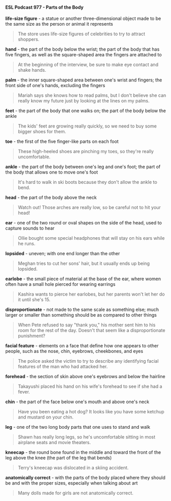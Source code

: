 #### ESL Podcast 977 - Parts of the Body

**life-size figure** - a statue or another three-dimensional object made to be the
same size as the person or animal it represents

> The store uses life-size figures of celebrities to try to attract shoppers.

**hand** - the part of the body below the wrist; the part of the body that has five
fingers, as well as the square-shaped area the fingers are attached to

> At the beginning of the interview, be sure to make eye contact and shake
hands.

**palm** - the inner square-shaped area between one's wrist and fingers; the front
side of one's hands, excluding the fingers

> Mariah says she knows how to read palms, but I don't believe she can really
know my future just by looking at the lines on my palms.

**feet** - the part of the body that one walks on; the part of the body below the ankle

> The kids' feet are growing really quickly, so we need to buy some bigger shoes
for them.

**toe** - the first of the five finger-like parts on each foot

> These high-heeled shoes are pinching my toes, so they're really uncomfortable.

**ankle** - the part of the body between one's leg and one's foot; the part of the
body that allows one to move one's foot

> It's hard to walk in ski boots because they don't allow the ankle to bend.

**head** - the part of the body above the neck

> Watch out! Those arches are really low, so be careful not to hit your head!

**ear** - one of the two round or oval shapes on the side of the head, used to
capture sounds to hear

> Ollie bought some special headphones that will stay on his ears while he runs.

**lopsided** - uneven; with one end longer than the other

> Meghan tries to cut her sons' hair, but it usually ends up being lopsided.

**earlobe** - the small piece of material at the base of the ear, where women often
have a small hole pierced for wearing earrings

> Kashira wants to pierce her earlobes, but her parents won't let her do it until
she's 15.

**disproportionate** - not made to the same scale as something else; much larger
or smaller than something should be as compared to other things

> When Pete refused to say "thank you," his mother sent him to his room for the
rest of the day. Doesn't that seem like a disproportionate punishment?

**facial feature** - elements on a face that define how one appears to other people,
such as the nose, chin, eyebrows, cheekbones, and eyes

> The police asked the victim to try to describe any identifying facial features of
the man who had attacked her.

**forehead** - the section of skin above one's eyebrows and below the hairline

> Takayushi placed his hand on his wife's forehead to see if she had a fever.

**chin** - the part of the face below one's mouth and above one's neck

> Have you been eating a hot dog? It looks like you have some ketchup and
mustard on your chin.

**leg** - one of the two long body parts that one uses to stand and walk

> Shawn has really long legs, so he's uncomfortable sitting in most airplane seats
and movie theaters.

**kneecap** - the round bone found in the middle and toward the front of the leg
above the knee (the part of the leg that bends)

> Terry's kneecap was dislocated in a skiing accident.

**anatomically correct** - with the parts of the body placed where they should be
and with the proper sizes, especially when talking about art

> Many dolls made for girls are not anatomically correct.

